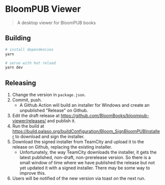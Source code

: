 # BloomPUB Viewer

> A desktop viewer for BloomPUB books

## Building

```bash
# install dependencies
yarn

# serve with hot reload
yarn dev
```

## Releasing

1. Change the version in `package.json`.
1. Commit, push.
   - A Github Action will build an installer for Windows and create an unpublished "Release" on Github.
1. Edit the draft release at https://github.com/BloomBooks/bloompub-viewer/releases/ and publish it.
1. Run the build at https://build.palaso.org/buildConfiguration/Bloom_SignBloomPUBInstaller to download and sign the installer.
1. Download the signed installer from TeamCity and upload it to the release on Github, replacing the existing installer.
   - Unfortunately, the way TeamCity downloads the installer, it gets the latest published, non-draft, non-prerelease version. So there is a small window of time where we have published the release but not yet updated it with a signed installer. There may be some way to improve this.
1. Users will be notified of the new version via toast on the next run.
